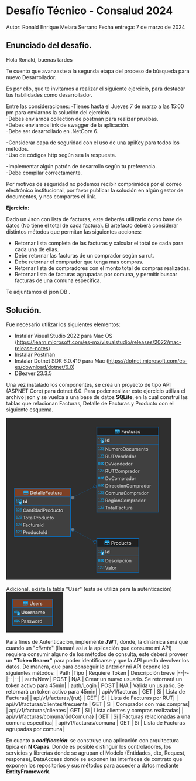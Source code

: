 # Desafío Técnico - Consalud 2024

Autor: Ronald Enrique Melara Serrano
Fecha entrega: 7 de marzo de 2024

## Enunciado del desafío.
Hola Ronald, buenas tardes

Te cuento que avanzaste a la segunda etapa del proceso de búsqueda para nuevo Desarrollador.

Es por ello, que te invitamos a realizar el siguiente ejercicio, para destacar tus habilidades como desarrollador.

Entre las consideraciones:
-Tienes hasta el Jueves 7 de marzo a las 15:00 pm para enviarnos la solución del ejercicio.  
-Debes enviarnos collection de postman para realizar pruebas.  
-Debes enviarnos link de swagger de la aplicación.  
-Debe ser desarrollado en .NetCore 6.

-Considerar capa de seguridad con el uso de una apiKey para todos los métodos.  
-Uso de códigos http según sea la respuesta.

-Implementar algún patrón de desarrollo según tu preferencia.  
-Debe compilar correctamente.

Por motivos de seguridad no podemos recibir comprimidos por el correo electrónico institucional, por favor publicar la solución en algún gestor de documentos, y nos compartes el link.  
  
**Ejercicio:**

Dado un Json con lista de facturas, este deberás utilizarlo como base de datos (No tiene el total de cada factura). El artefacto deberá considerar distintos métodos que permitan las siguientes acciones:

 - Retornar lista completa de las facturas y calcular el total de cada para cada una de ellas.  
 - Debe retornar las facturas de un comprador según su rut.  
 - Debe retornar el comprador que tenga mas compras.  
 - Retornar lista de compradores con el monto total de compras realizadas.  
 - Retornar lista de facturas agrupadas por comuna, y permitir buscar facturas de una comuna específica.  
  
Te adjuntamos el json DB .

## Solución.
Fue necesario utilizar los siguientes elementos:

 - Instalar Visual Studio 2022 para Mac OS (https://learn.microsoft.com/es-mx/visualstudio/releases/2022/mac-release-notes)
 - Instalar Postman
 - Instalar Dotnet SDK 6.0.419 para Mac (https://dotnet.microsoft.com/es-es/download/dotnet/6.0)
 - DBeaver 23.3.5

Una vez instalado los componentes, se crea un proyecto de tipo API (ASPNET Core) para dotnet 6.0. 
Para poder realizar este ejercicio utiliza el archivo json y se vuelca a una base de datos **SQLite**, en la cual construí las tablas que relacionan Facturas, Detalle de Facturas y Producto con el siguiente esquema.

![enter image description here](https://github.com/ronaldmelara/desafio_tecnico_2024/blob/main/esquema_db_1.png)

Adicional, existe la tabla "User" (esta se utiliza para la autenticación)![enter image description here](https://github.com/ronaldmelara/desafio_tecnico_2024/blob/main/esquema_bd_2.png)

Para fines de Autenticación, implementé **JWT**, donde, la dinámica será que cuando un "*cliente*" (llamaré asi a la aplicación que consume mi API) requiera consumir alguno de los métodos de consulta, este deberá proveer un **"Token Bearer"** para poder identificarse y que la API pueda devolver los datos.
De manera, que para conseguir lo anterior mi API expone los siguientes métodos:
| Path |Tipo  | Requiere Token | Descripción breve
|--|--|--|--|
| auth/New | POST  | N/A | Crear un nuevo usuario. Se retornará un token activo para 45min|
| auth/Login | POST  | N/A | Valida un usuario. Se retornará un token activo para 45min|
| api/v1/facturas | GET  | Si | Lista de Facturas|
| api/v1/facturas/{rut} | GET  | Si | Lista de Facturas por RUT|
| api/v1/facturas/clientes/frecuente | GET  | Si | Comprador con más compras|
| api/v1/facturas/clientes | GET  | Si | Lista clientes y compras realizadas|
| api/v1/facturas/comuna/{idComuna} | GET  | Si | Facturas relacionadas a una comuna específica|
| api/v1/facturas/comuna | GET  | Si | Lista de Facturas agrupadas por comuna|


En cuanto a ***codificación***: se construye una aplicación con arquitectura típica en **N Capas**.   Donde es posible distinguir los controladores, los servicios y librerías donde se agrupan el Modelo (Entidades, dto, Request, response),  DataAccess donde se exponen las interfaces de contrato que exponen los repositorios y sus métodos para acceder a datos mediante **EntityFramework**.
